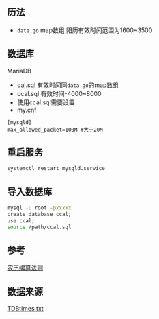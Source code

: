 ## 历法

- `data.go` map数组 阳历有效时间范围为1600~3500

## 数据库

MariaDB

- cal.sql 有效时间同`data.go`的map数组
- ccal.sql 有效时间-4000~8000
- 使用ccal.sql需要设置
- my.cnf

```text
[mysqld]
max_allowed_packet=100M #大于20M
```

## 重启服务

```bash
systemctl restart mysqld.service
```

## 导入数据库

```bash
mysql -u root -pxxxxx
create database ccal;
use ccal;
source /path/ccal.sql
```

## 参考

[农历编算法则](https://ytliu0.github.io/ChineseCalendar/rules_simp.html)

## 数据来源

[TDBtimes.txt](https://raw.githubusercontent.com/ytliu0/ChineseCalendar/master/src/TDBtimes.txt)